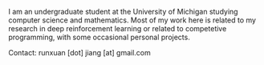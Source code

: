 I am an undergraduate student at the University of Michigan studying computer science and mathematics. Most of my work here is related to my research in deep reinforcement learning or related to competetive programming, with some occasional personal projects.

Contact: runxuan [dot] jiang [at] gmail.com
